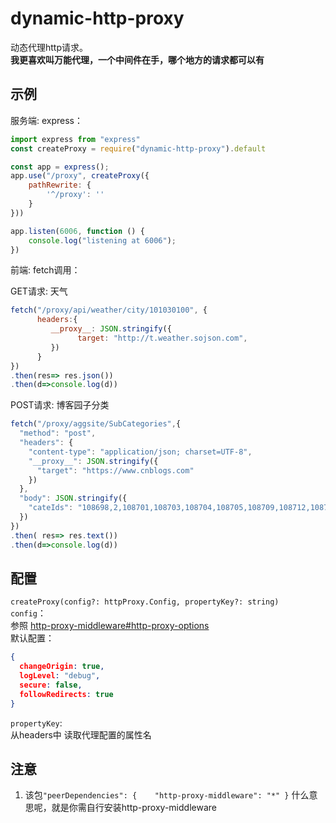 # dynamic-http-proxy  
动态代理http请求。     
**我更喜欢叫万能代理，一个中间件在手，哪个地方的请求都可以有**

## 示例

服务端: express：
```js
import express from "express"
const createProxy = require("dynamic-http-proxy").default

const app = express();
app.use("/proxy", createProxy({
    pathRewrite: {
        '^/proxy': ''
    }
}))

app.listen(6006, function () {
    console.log("listening at 6006");
})
```

前端: fetch调用：   

GET请求: 天气 
```js
fetch("/proxy/api/weather/city/101030100", {
      headers:{
         __proxy__: JSON.stringify({
               target: "http://t.weather.sojson.com",      
         })
      }
})
.then(res=> res.json())
.then(d=>console.log(d))
```

POST请求: 博客园子分类
```js
fetch("/proxy/aggsite/SubCategories",{
  "method": "post",
  "headers": {
    "content-type": "application/json; charset=UTF-8",
    "__proxy__": JSON.stringify({
      "target": "https://www.cnblogs.com"
    })
  },
  "body": JSON.stringify({
    "cateIds": "108698,2,108701,108703,108704,108705,108709,108712,108724,4"
  })
})
.then( res=> res.text())
.then(d=>console.log(d))
``` 


## 配置
`createProxy(config?: httpProxy.Config, propertyKey?: string)`   
`config`：    
参照 [http-proxy-middleware#http-proxy-options](https://github.com/chimurai/http-proxy-middleware#http-proxy-options)   
默认配置：
```json
{
  changeOrigin: true,
  logLevel: "debug",
  secure: false,
  followRedirects: true  
}
```

`propertyKey`:   
从headers中 读取代理配置的属性名


## 注意
1. 该包`"peerDependencies": {    "http-proxy-middleware": "*" }`   什么意思呢，就是你需自行安装http-proxy-middleware



